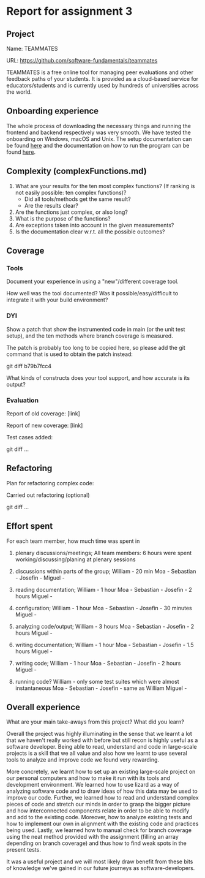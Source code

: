 # Report for assignment 3

## Project

Name: TEAMMATES

URL: https://github.com/software-fundamentals/teammates

TEAMMATES is a free online tool for managing peer evaluations and other feedback paths of your students.
It is provided as a cloud-based service for educators/students and is currently used by hundreds of universities across the world.

## Onboarding experience
The whole process of downloading the necessary things and running the frontend and backend respectively was very smooth.
We have tested the onboarding on Windows, macOS and Unix. The setup documentation can be found [here](https://github.com/TEAMMATES/teammates/blob/master/docs/setting-up.md)
and the documentation on how to run the program can be found [here](https://github.com/TEAMMATES/teammates/blob/master/docs/development.md).


## Complexity (complexFunctions.md)
1. What are your results for the ten most complex functions? (If ranking
is not easily possible: ten complex functions)?
   * Did all tools/methods get the same result?
   * Are the results clear?
2. Are the functions just complex, or also long?
3. What is the purpose of the functions?
4. Are exceptions taken into account in the given measurements?
5. Is the documentation clear w.r.t. all the possible outcomes?

## Coverage

### Tools

Document your experience in using a "new"/different coverage tool.

How well was the tool documented? Was it possible/easy/difficult to
integrate it with your build environment?

### DYI

Show a patch that show the instrumented code in main (or the unit
test setup), and the ten methods where branch coverage is measured.

The patch is probably too long to be copied here, so please add
the git command that is used to obtain the patch instead:

git diff b79b7fcc4

What kinds of constructs does your tool support, and how accurate is
its output?

### Evaluation

Report of old coverage: [link]

Report of new coverage: [link]

Test cases added:

git diff ...

## Refactoring

Plan for refactoring complex code:

Carried out refactoring (optional)

git diff ...

## Effort spent

For each team member, how much time was spent in

1. plenary discussions/meetings;
    All team members: 6 hours were spent working/discussing/planing at plenary sessions

2. discussions within parts of the group;
    William - 20 min
    Moa -
    Sebastian -
    Josefin -
    Miguel -

3. reading documentation;
    William - 1 hour
    Moa -
    Sebastian -
    Josefin - 2 hours
    Miguel -

4. configuration;
    William - 1 hour
    Moa -
    Sebastian -
    Josefin - 30 minutes
    Miguel -

5. analyzing code/output;
    William - 3 hours
    Moa -
    Sebastian -
    Josefin - 2 hours
    Miguel -

6. writing documentation;
    William - 1 hour
    Moa -
    Sebastian -
    Josefin - 1.5 hours
    Miguel -

7. writing code;
    William - 1 hour
    Moa -
    Sebastian -
    Josefin - 2 hours
    Miguel -

8. running code?
    William - only some test suites which were almost instantaneous
    Moa -
    Sebastian -
    Josefin - same as William
    Miguel -

## Overall experience

What are your main take-aways from this project? What did you learn?

Overall the project was highly illuminating in the sense that we learnt a lot that we haven't really worked with before
but still recon is highly useful as a software developer. Being able to read, understand and code in large-scale projects
is a skill that we all value and also how we learnt to use several tools to analyze and improve code we found very rewarding.

More concretely, we learnt how to set up an existing large-scale project on our personal computers and how to make it run
with its tools and development environment. We learned how to use lizard as a way of analyzing software code and to draw
ideas of how this data may be used to improve our code. Further, we learned how to read and understand complex pieces of
code and stretch our minds in order to grasp the bigger picture and how interconnected components relate in order to be
able to modify and add to the existing code. Moreover, how to analyze existing tests and how to implement our own in
alignment with the existing code and practices being used. Lastly, we learned how to manual check for branch coverage using
the neat method provided with the assignment (filling an array depending on branch coverage) and thus how to find
weak spots in the present tests.

It was a useful project and we will most likely draw benefit from these bits of knowledge we've gained in our
future journeys as software-developers.


